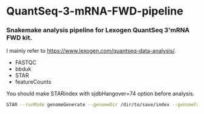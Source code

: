 # QuantSeq-3-mRNA-FWD-pipeline


### Snakemake analysis pipeline for Lexogen QuantSeq 3'mRNA FWD kit.
I mainly refer to https://www.lexogen.com/quantseq-data-analysis/.
- FASTQC
- bbduk
- STAR
- featureCounts


You should make STARindex with sjdbHangover=74 option before analysis.
```bash
STAR --runMode genomeGenerate --genomeDir /dir/to/save/index --genomeFastaFiles /genome/fasta --sjdbGTFfile /annotation/gtf --sjdbHangover 74
```


